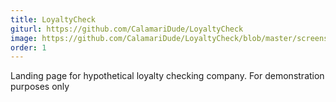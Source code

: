 ```yaml
---
title: LoyaltyCheck
giturl: https://github.com/CalamariDude/LoyaltyCheck
image: https://github.com/CalamariDude/LoyaltyCheck/blob/master/screenshot.png?raw=true 
order: 1
---
```

Landing page for hypothetical loyalty checking company. For demonstration purposes only
